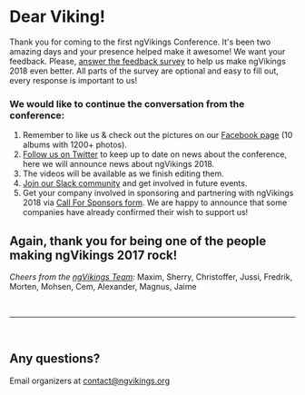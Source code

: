# Dear Viking!

Thank you for coming to the first ngVikings Conference. It's been two amazing days and your presence helped make it awesome!
We want your feedback. Please, [answer the feedback survey](http://bit.ly/vikings-survey) to help us make ngVikings 2018 even better. All parts of the survey are optional and easy to fill out, every response is important to us!

### We would like to continue the conversation from the conference:

1. Remember to like us & check out the pictures on our [Facebook page](https://www.facebook.com/pg/ngVikings/photos/?tab=albums) (10 albums with 1200+ photos).
1. [Follow us on Twitter](https://twitter.com/ngVikingsConf) to keep up to date on news about the conference, here we will announce news about ngVikings 2018.
1. The videos will be available as we finish editing them.
1. [Join our Slack community](http://bit.ly/vikings-slack) and get involved in future events.
1. Get your company involved in sponsoring and partnering with ngVikings 2018 via [Call For Sponsors form](http://bit.ly/sponsor-ngvikings). We are happy to announce that some companies have already confirmed their wish to support us!

## Again, thank you for being one of the people making ngVikings 2017 rock!

*Cheers from the [ngVikings Team](https://ngvikings.org/team/):*
Maxim, Sherry, Christoffer, Jussi, Fredrik, Morten, Mohsen, Cem, Alexander, Magnus, Jaime

&nbsp;
* * *
&nbsp;

## Any questions?
Email organizers at [contact@ngvikings.org](mailto:contact@ngvikings.org)
